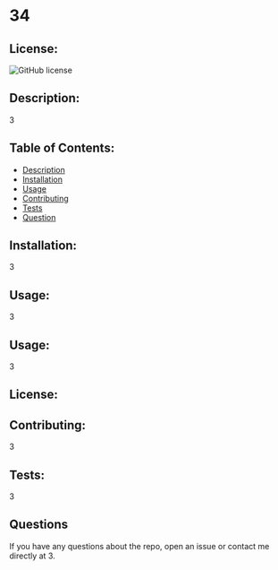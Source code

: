 # 34

  ## License:
  ![GitHub license](https://img.shields.io/badge/license-MIT-blue.svg)

  ## Description:
  3

  ## Table of Contents:
  - [Description](#description)
  - [Installation](#installation)
  - [Usage](#usage)
  - [Contributing](#contributing)
  - [Tests](#tests)
  - [Question](#email)

  ## Installation:
  3

  ## Usage:
  3

  ## Usage:
  3

  ## License:
  

  ## Contributing:
  3

  ## Tests:
  3

  ## Questions
  If you have any questions about the repo, open an issue or contact me directly at 3.

  